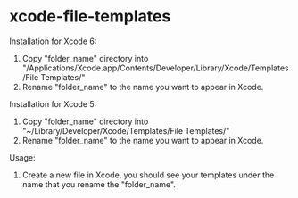 xcode-file-templates
====================

Installation for Xcode 6:
1. Copy "folder_name" directory into "/Applications/Xcode.app/Contents/Developer/Library/Xcode/Templates/File Templates/"
2. Rename "folder_name" to the name you want to appear in Xcode. 

Installation for Xcode 5:
1. Copy "folder_name" directory into "~/Library/Developer/Xcode/Templates/File Templates/"
2. Rename "folder_name" to the name you want to appear in Xcode. 


Usage:
1. Create a new file in Xcode, you should see your templates under the name that you rename the "folder_name".
